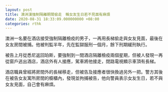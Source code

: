 ```yaml
---
layout: post
title: 澳洲漢強制隔離期間偷走　稱女友生日若不見面有麻煩　
date: 2020-08-31 18:33:09.000000000 +08:00
categories: rthk
---
```


澳洲一名要在酒店接受強制隔離檢疫的男子，一再用長梯偷走與女友見面，最後在女友房間被捕。他被判監半年，先在監獄服刑一個月，餘下刑期緩刑執行。

被告上月從悉尼返回珀斯，要強制到一間酒店隔離檢疫兩個星期，但被人發現一再從窗戶逃出酒店，酒店外有人接應，駕車將他接走，閉路電視顯示車頂有長梯。

酒店職員曾經將房間外的長梯移走，但被告及接應者很快換過另外一把。警方其後在被告女友寓所房間的櫥櫃內，發現並拘捕被告，他向警員表示女友生日，若不與女友見面，自己會有麻煩。
